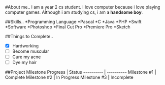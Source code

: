 #About me..
I am a year 2 cs student. I love computer because i love playing computer games.
Although i am studying cs, i am a **handsome boy**.

##Skills..
*Programming Language
  *Pascal
  *C
  *Java 
  *PHP
  *Swift
*Software
  *Photoshop
  *Final Cut Pro
  *Premiere Pro
  *Sketch

##Things to Complete..
- [x] Hardworking
- [ ] Become muscular
- [ ] Cure my acne
- [ ] Dye my hair

##Project Milestone
Progress | Status
---------- | ----------
Milestone #1 | Complete
Milestone #2 | In Progress
Milestone #3 | Incomplete

